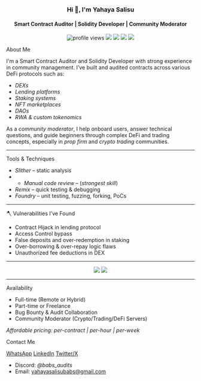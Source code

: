 <h3 align="center">Hi 👋, I'm Yahaya Salisu</h3>
<h4 align="center">Smart Contract Auditor | Solidity Developer | Community Moderator</h4>

<p align="center">
  <img src="https://komarev.com/ghpvc/?username=yahaya-Salisu&label=Profile%20views&color=blue&style=flat" alt="profile views" />
  <img src="https://img.shields.io/badge/SmartContract-Auditor-informational?style=flat&logo=ethereum&color=orange" />
<img src="https://img.shields.io/badge/Solidity-Developer-informational?style=flat&logo=ethereum&color=pink" />
  <img src="https://img.shields.io/badge/Community-Modarator-blueviolet" />
  <img src="https://img.shields.io/badge/Web3-Contributor-brightgreen" />
</p>


About Me

I'm a Smart Contract Auditor and Solidity Developer with strong experience in community management. I’ve built and audited contracts across various DeFi protocols such as:

- *DEXs*
- *Lending platforms*
- *Staking systems*
- *NFT marketplaces*
- *DAOs*
- *RWA & custom tokenomics*

As a *community moderator*, I help onboard users, answer technical questions, and guide beginners through complex DeFi and trading concepts, especially in *prop firm* and *crypto trading* communities.

---

Tools & Techniques

- *Slither* – static analysis
- - *Manual code review* – (*strongest skill*)  
- *Remix* – quick testing & debugging  
- *Foundry* – unit testing, fuzzing, forking, PoCs  

---

🪓 Vulnerabilities I’ve Found

- Contract Hijack in lending protocol  
- Access Control bypass  
- False deposits and over-redemption in staking  
- Over-borrowing & over-repay logic flaws  
- Unauthorized fee deductions in DEX  

---

<p align="center">
  <img src="https://github-readme-stats.vercel.app/api?username=yahaya-Salisu&show_icons=true&theme=radical" />
  <img src="https://github-readme-streak-stats.herokuapp.com?user=yahaya-Salisu&theme=radical" />
</p>

---

 Availability

- Full-time (Remote or Hybrid)  
- Part-time or Freelance  
- Bug Bounty & Audit Collaboration  
- Community Moderator (Crypto/Trading/DeFi Servers)

 *Affordable pricing: per-contract | per-hour | per-week*



Contact Me

 [WhatsApp](https://wa.me/qr/AOJIRGL4JCO7D1)
 [LinkedIn](https://www.linkedin.com/in/yahaya-salisu)
 [Twitter/X](https://x.com/Babs_Crypto1?t=Vc6SgVuVgS8FxbVUZZXHVw&s=09)
- Discord: *@babs_audits*  
- Email: yahayasalisubabs@gmail.com